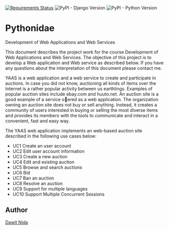 [![Requirements Status](https://requires.io/github/dawitnida/Pythonidae/requirements.svg?branch=master)](https://requires.io/github/dawitnida/Pythonidae/requirements/?branch=master) ![PyPI - Django Version](https://img.shields.io/pypi/djversions/djangorestframework.svg?style=plastic) 
![PyPI - Python Version](https://img.shields.io/pypi/pyversions/Django.svg)

# Pythonidae
Development of Web Applications and Web
Services

This document describes the project work for the course Development of Web Applications and Web Services.
The objective of this project is to develop a Web application and Web service as described below. If you have any
questions about the interpretation of this document please contact me.

YAAS is a web application and a web service to create and participate in auctions. In case you did not know, 
auctioning all kinds of items over the Internet is a rather popular activity between us earthlings.
Examples of popular auction sites include ebay.com and huuto.net. An auction site is a good example of
a service oered as a web application. The organization owning an auction site does not buy or sell anything.
Instead, it creates a community of users interested in buying or selling the most diverse items and provides
its members with the tools to communicate and interact in a convenient, fast and easy way. 

The YAAS web application implements an web-based auction site described in the following use cases below:

- UC1 Create an user account
- UC2 Edit user account information
- UC3 Create a new auction
- UC4 Edit and existing auction
- UC5 Browse and search auctions
- UC6 Bid
- UC7 Ban an auction
- UC8 Resolve an auction
- UC9 Support for multiple languages
- UC10 Support Multiple Concurrent Sessions

## Author
[Dawit Nida](https://github.com/dawitnida)
